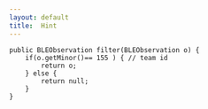 ```yaml
---
layout: default
title:  Hint
---
```


	public BLEObservation filter(BLEObservation o) {
		if(o.getMinor()== 155 ) { // team id
			return o;
		} else {
			return null;
		}
	}
